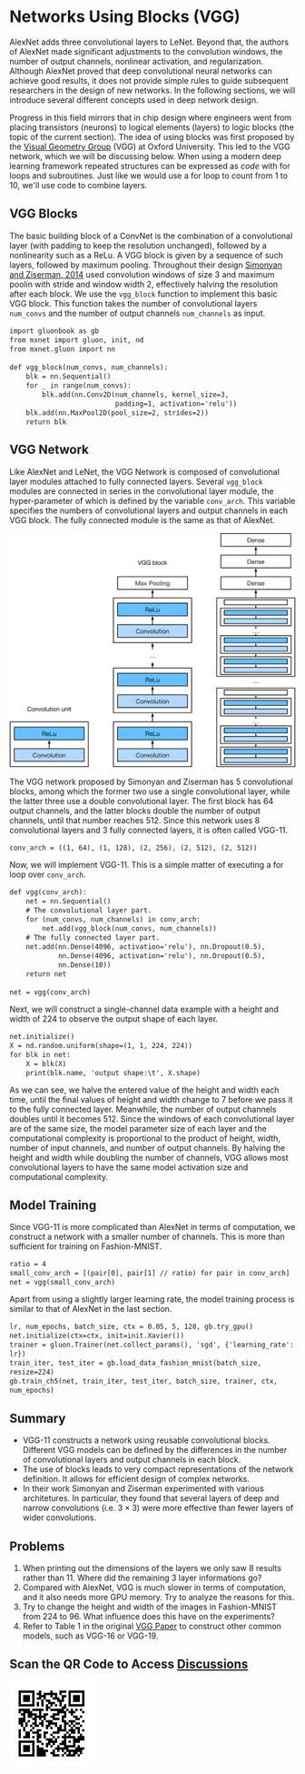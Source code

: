 # Networks Using Blocks (VGG)

AlexNet adds three convolutional layers to LeNet. Beyond that, the authors of AlexNet made significant adjustments to the convolution windows, the number of output channels, nonlinear activation, and regularization. Although AlexNet proved that deep convolutional neural networks can achieve good results, it does not provide simple rules to guide subsequent researchers in the design of new networks. In the following sections, we will introduce several different concepts used in deep network design.

Progress in this field mirrors that in chip design where engineers went from placing transistors (neurons) to logical elements (layers) to logic blocks  (the topic of the current section). The idea of using blocks was first proposed by the [Visual Geometry Group](http://www.robots.ox.ac.uk/~vgg/) (VGG) at Oxford University. This led to the VGG network, which we will be discussing below. When using a modern deep learning framework repeated structures can be expressed as *code* with for loops and subroutines. Just like we would use a for loop to count from 1 to 10, we'll use code to combine layers.

## VGG Blocks

The basic building block of a ConvNet is the combination of a convolutional layer (with padding to keep the resolution unchanged), followed by a nonlinearity such as a ReLu. A VGG block is given by a sequence of such layers, followed by maximum pooling. Throughout their design [Simonyan and Ziserman, 2014](https://arxiv.org/abs/1409.1556) used convolution windows of size 3 and maximum poolin with stride and window width 2, effectively halving the resolution after each block. We use the `vgg_block` function to implement this basic VGG block. This function takes the number of convolutional layers `num_convs` and the number of output channels `num_channels` as input.

```{.python .input  n=1}
import gluonbook as gb
from mxnet import gluon, init, nd
from mxnet.gluon import nn

def vgg_block(num_convs, num_channels):
    blk = nn.Sequential()
    for _ in range(num_convs):
        blk.add(nn.Conv2D(num_channels, kernel_size=3,
                          padding=1, activation='relu'))
    blk.add(nn.MaxPool2D(pool_size=2, strides=2))
    return blk
```

## VGG Network

Like AlexNet and LeNet, the VGG Network is composed of convolutional layer modules attached to fully connected layers. Several `vgg_block` modules are connected in series in the convolutional layer module, the hyper-parameter of which is defined by the variable `conv_arch`. This variable specifies the numbers of convolutional layers and output channels in each VGG block. The fully connected module is the same as that of AlexNet.

![Designing a network from building blocks](../img/vgg.svg)

The VGG network proposed by Simonyan and Ziserman has 5 convolutional blocks, among which the former two use a single convolutional layer, while the latter three use a double convolutional layer. The first block has 64 output channels, and the latter blocks double the number of output channels, until that number reaches 512. Since this network uses 8 convolutional layers and 3 fully connected layers, it is often called VGG-11.

```{.python .input  n=2}
conv_arch = ((1, 64), (1, 128), (2, 256), (2, 512), (2, 512))
```

Now, we will implement VGG-11. This is a simple matter of executing a for loop over `conv_arch`.

```{.python .input  n=3}
def vgg(conv_arch):
    net = nn.Sequential()
    # The convolutional layer part.
    for (num_convs, num_channels) in conv_arch:
        net.add(vgg_block(num_convs, num_channels))
    # The fully connected layer part.
    net.add(nn.Dense(4096, activation='relu'), nn.Dropout(0.5),
            nn.Dense(4096, activation='relu'), nn.Dropout(0.5),
            nn.Dense(10))
    return net

net = vgg(conv_arch)
```

Next, we will construct a single-channel data example with a height and width of 224 to observe the output shape of each layer.

```{.python .input  n=4}
net.initialize()
X = nd.random.uniform(shape=(1, 1, 224, 224))
for blk in net:
    X = blk(X)
    print(blk.name, 'output shape:\t', X.shape)
```

As we can see, we halve the entered value of the height and width each time, until the final values of height and width change to 7 before we pass it to the fully connected layer. Meanwhile, the number of output channels doubles until it becomes 512. Since the windows of each convolutional layer are of the same size, the model parameter size of each layer and the computational complexity is proportional to the product of height, width, number of input channels, and number of output channels. By halving the height and width while doubling the number of channels, VGG allows most convolutional layers to have the same model activation size and computational complexity.

## Model Training

Since VGG-11 is more complicated than AlexNet in terms of computation, we construct a network with a smaller number of channels. This is more than sufficient for training on Fashion-MNIST.

```{.python .input  n=5}
ratio = 4
small_conv_arch = [(pair[0], pair[1] // ratio) for pair in conv_arch]
net = vgg(small_conv_arch)
```

Apart from using a slightly larger learning rate, the model training process is similar to that of AlexNet in the last section.

```{.python .input}
lr, num_epochs, batch_size, ctx = 0.05, 5, 128, gb.try_gpu()
net.initialize(ctx=ctx, init=init.Xavier())
trainer = gluon.Trainer(net.collect_params(), 'sgd', {'learning_rate': lr})
train_iter, test_iter = gb.load_data_fashion_mnist(batch_size, resize=224)
gb.train_ch5(net, train_iter, test_iter, batch_size, trainer, ctx, num_epochs)
```

## Summary

* VGG-11 constructs a network using reusable convolutional blocks. Different VGG models can be defined by the differences in the number of convolutional layers and output channels in each block.
* The use of blocks leads to very compact representations of the network definition. It allows for efficient design of complex networks. 
* In their work Simonyan and Ziserman experimented with various architetures. In particular, they found that several layers of deep and narrow convolutions (i.e. $3 \times 3$) were more effective than fewer layers of wider convolutions. 

## Problems

1. When printing out the dimensions of the layers we only saw 8 results rather than 11. Where did the remaining 3 layer informations go?
1. Compared with AlexNet, VGG is much slower in terms of computation, and it also needs more GPU memory. Try to analyze the reasons for this.
1. Try to change the height and width of the images in Fashion-MNIST from 224 to 96. What influence does this have on the experiments?
1. Refer to Table 1 in the original [VGG Paper](https://arxiv.org/abs/1409.1556) to construct other common models, such as VGG-16 or VGG-19.

## Scan the QR Code to Access [Discussions](https://discuss.gluon.ai/t/topic/1277)

![](../img/qr_vgg.svg)
